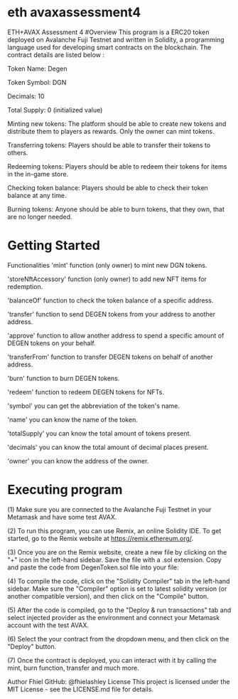 # eth avaxassessment4

ETH+AVAX Assessment 4
#Overview
This program is a ERC20 token deployed on Avalanche Fuji Testnet and written in Solidity, a programming language used for developing smart contracts on the blockchain. The contract details are listed below :

Token Name: Degen

Token Symbol: DGN

Decimals: 10

Total Supply: 0 (initialized value)

Minting new tokens: The platform should be able to create new tokens and distribute them to players as rewards. Only the owner can mint tokens.

Transferring tokens: Players should be able to transfer their tokens to others.

Redeeming tokens: Players should be able to redeem their tokens for items in the in-game store.

Checking token balance: Players should be able to check their token balance at any time.

Burning tokens: Anyone should be able to burn tokens, that they own, that are no longer needed.

# Getting Started
Functionalities
'mint' function (only owner) to mint new DGN tokens.

'storeNftAccessory' function (only owner) to add new NFT items for redemption.

'balanceOf' function to check the token balance of a specific address.

'transfer' function to send DEGEN tokens from your address to another address.

'approve' function to allow another address to spend a specific amount of DEGEN tokens on your behalf.

'transferFrom' function to transfer DEGEN tokens on behalf of another address.

'burn' function to burn DEGEN tokens.

'redeem' function to redeem DEGEN tokens for NFTs.

'symbol' you can get the abbreviation of the token's name.

'name' you can know the name of the token.

'totalSupply' you can know the total amount of tokens present.

'decimals' you can know the total amount of decimal places present.

'owner' you can know the address of the owner.

# Executing program
(1) Make sure you are connected to the Avalanche Fuji Testnet in your Metamask and have some test AVAX.

(2) To run this program, you can use Remix, an online Solidity IDE. To get started, go to the Remix website at https://remix.ethereum.org/.

(3) Once you are on the Remix website, create a new file by clicking on the "+" icon in the left-hand sidebar. Save the file with a .sol extension. Copy and paste the code from DegenToken.sol file into your file:

(4) To compile the code, click on the "Solidity Compiler" tab in the left-hand sidebar. Make sure the "Compiler" option is set to latest solidity version (or another compatible version), and then click on the "Compile" button.

(5) After the code is compiled, go to the "Deploy & run transactions" tab and select injected provider as the environment and connect your Metamask account with the test AVAX.

(6) Select the your contract from the dropdown menu, and then click on the "Deploy" button.

(7) Once the contract is deployed, you can interact with it by calling the mint, burn function, transfer and much more.

Author
Fhiel 
GitHub: @fhielashley
License
This project is licensed under the MIT License - see the LICENSE.md file for details.
